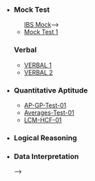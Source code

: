 <html>
<head></head>
<body>
	<ul>
		<li><h3>Mock Test</h3>
			<ul>
			  <! --<li><a href="https://ambarfulzele.github.io/Harshvardhan/Mocks/IBS Quant Mock.html">IBS Mock</a></li>-->
			  <li><a href="https://ambarfulzele.github.io/Aishwarya/Mocks/MockTest_1.html">Mock Test 1</a></li>
			</ul>
		</li>
		<! -- <li><h3>Verbal</h3>
			<ul>
			  <li><a href="https://ambarfulzele.github.io/Harshvardhan/Verbal/VERBAL_1.html">VERBAL 1</a></li>
			  <li><a href="https://ambarfulzele.github.io/Harshvardhan/Verbal/VERBAL_2.html">VERBAL 2</a></li>
			  <!-- <li><a href="https://ambarfulzele.github.io/Pratish/VerbalSectionalTest1.html">V1</a></li> -->
			  <!-- <li><a href="https://ambarfulzele.github.io/Pratish/VerbalSectionalTest2.html">V2</a></li> -->
			  <!-- <li><a href="https://ambarfulzele.github.io/Pratish/VerbalSectionalTest4.html">V4</a></li> -->
			  <!-- <li><a href="https://ambarfulzele.github.io/Pratish/VerbalSectionalTest5.html">V5</a></li> -->
			</ul>
		</li>
		<li><h3>Quantitative Aptitude</h3>
			<ul>
			  	<li><a href="https://ambarfulzele.github.io/Harshvardhan/Quants/AP-GP-Test-01.html">AP-GP-Test-01</a></li>
				<li><a href="https://ambarfulzele.github.io/Harshvardhan/Quants/Averages-Test-01.html">Averages-Test-01</a></li>
				<li><a href="https://ambarfulzele.github.io/Harshvardhan/Quants/LCM-HCF-01.html">LCM-HCF-01</a></li>
			</ul>
		</li>
		<li><h3>Logical Reasoning</h3>
			<ul>
			  <!-- <li><a href="https://ambarfulzele.github.io/Harshvardhan/Verbal/VERBAL_1.html">VERBAL 1</a></li> -->
			</ul>
		</li>
		<li><h3>Data Interpretation</h3>
			<ul>
			  <!-- <li><a href="https://ambarfulzele.github.io/Harshvardhan/Verbal/VERBAL_1.html">VERBAL 1</a></li> -->
			</ul>
		</li>-->		
	</ul>
</body></html>
